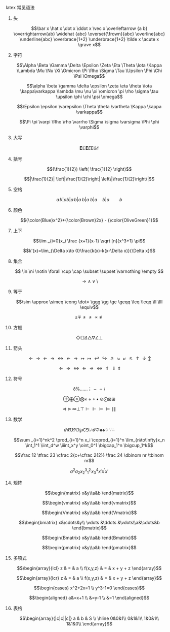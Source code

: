 latex 常见语法

1. 头 

    $$\bar x \hat x \dot x \ddot x \vec x \overleftarrow {a b} \overrightarrow{ab} \widehat {abc} \overset{\frown}{abc} \overline{abc} \underline{abc} \overbrace{1+2} \underbrace{1+2} \tilde x \acute x \grave x$$

1. 字符

    $$\Alpha \Beta \Gamma \Delta \Epsilon \Zeta \Eta \Theta	\Iota \Kappa \Lambda \Mu \Nu \Xi \Omicron \Pi	\Rho \Sigma \Tau \Upsilon \Phi \Chi \Psi \Omega$$

    $$\alpha \beta \gamma \delta \epsilon \zeta \eta \theta	\iota \kappa\varkappa \lambda \mu \nu \xi \omicron \pi \rho \sigma \tau \upsilon \phi \chi \psi \omega$$

    $$\Epsilon \epsilon \varepsilon \Theta \theta \vartheta \Kappa \kappa \varkappa$$

    $$\Pi \pi \varpi \Rho \rho \varrho \Sigma \sigma \varsigma \Phi \phi \varphi$$

1. 大写

    $$\boldsymbol E \mathbb E \mathbf E \mathit E \mathrm E \mathfrak E \mathcal E $$

1. 括号

    $$(\frac{1}{2}) \left( \frac{1}{2} \right)$$

    $$|\frac{1}{2}| \left|\frac{1}{2}\right| \left\|\frac{1}{2}\right\|$$

1. 空格

    $$a\!b|a b|a\,b|a\;b|a\ b|a\quad b|a\qquad b$$

1. 颜色

    $${\color{Blue}x^2}+{\color{Brown}2x} - {\color{OliveGreen}1}$$

1. 上下

    $$\lim _{i=0}x_i \frac {x+1}{x-1} \sqrt [n]{x^3+1} \pi$$

    $$k'(x)=\lim_{\Delta x\to 0}\frac{k(x)-k(x-\Delta x)}{\Delta x}$$

1. 集合

    $$ \in \ni \notin \forall \cup \cap \subset \supset \varnothing \empty $$

    $$\to \land \lor \setminus$$

1. 等于

    $$\sim \approx \simeq \cong \dot= \ggg \gg \ge \geqq \leq \leqq \ll \lll \equiv$$

    $$\pm \mp \ne \neq \propto \not\equiv$$

1. 方框

    $$\Diamond \Box \Delta \triangle \nabla \angle \perp$$

1. 箭头

    $$\leftarrow \rightarrow \gets \to \leftrightarrow \longleftarrow \longrightarrow \mapsto \longmapsto \hookleftarrow \hookrightarrow \nearrow \searrow \swarrow \nwarrow \uparrow \downarrow \updownarrow$$

    $$\Leftarrow \Rightarrow \Leftrightarrow \Longleftarrow \Longrightarrow \Longleftrightarrow \Uparrow \Downarrow \Updownarrow$$

1. 符号

    $$\eth \% \dots \ldots \vdots \smile \frown \wr$$

    $$\oplus \bigoplus \otimes \bigotimes \times \div \circ \bullet \odot \bigodot \boxtimes \boxplus$$

    $$\triangleleft \triangleright \infty \bot \top \vdash \Vdash \vDash \models \lVert \rVert $$

1. 数学

    $$\imath \hbar \ell \mho \Re \Im \wp \complement \Game \flat \natural \sharp \heartsuit \clubsuit \spadesuit \diamondsuit \because \therefore$$

    $$\sum _{i=1}^nk^2 \prod_{i=1}^n x_i \coprod_{i=1}^n \lim_{n\to\infty}x_n \int_1^1 \iint_d^w \iiint_x^y \oint_0^1 \bigcap_1^n \bigcup_1^k$$

    $$\frac 12 \tfrac 23 \cfrac 2{c+\cfrac 2{2}} \frac 24 \dbinom nr \tbinom nr$$

    $$a^2 a_2 x_2^3 {}_1^2\!x_3^4 x' x^\prime x\prime$$

1. 矩阵

    $$\begin{matrix} x&y\\a&b \end{matrix}$$

    $$\begin{vmatrix} x&y\\a&b \end{vmatrix}$$

    $$\begin{Vmatrix} x&y\\a&b \end{Vmatrix}$$

    $$\begin{bmatrix} x&\cdots&y\\ \vdots &\ddots &\vdots\\a&\cdots&b \end{bmatrix}$$

    $$\begin{Bmatrix} x&y\\a&b \end{Bmatrix}$$

    $$\begin{pmatrix} x&y\\a&b \end{pmatrix}$$

1. 多项式

    $$\begin{array}{lcl} z & = & a \\ f(x,y,z) & = & x + y + z \end{array}$$

    $$\begin{array}{lcr} z & = & a \\ f(x,y,z) & = & x + y + z \end{array}$$

    $$\begin{cases}
x^2+2x=1 \\
y^3-1=0
\end{cases}$$

    $$\begin{aligned}
a&=x+1 \\
&=y-1  \\
&=1
\end{aligned}$$

1. 表格

    $$\begin{array}{|c|c||c|} a & b & S \\ \hline 0&0&1\\ 0&1&1\\ 1&0&1\\ 1&1&0\\ \end{array}$$



